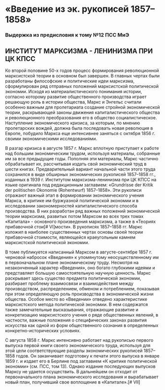 # «Введение из эк. рукописей 1857–1858»

### Выдержка из предисловия к тому №12 ПСС МиЭ

## ИНСТИТУТ МАРКСИЗМА - ЛЕНИНИЗМА ПРИ ЦК КПСС

 

Ко второй половине 50-х годов процесс формирования революционной марксистской теории в основном был завершен. В главных чертах были разработаны философские и политические идеи марксизма, сформулирован ряд отправных положений марксистской политической экономии. Исходя из материалистического понимания истории, согласно которому развитие общественного производства играет решающую роль в истории общества, Маркс и Энгельс считали особенно важным для пролетариата создание стройной экономической теории, раскрывающей законы движения капиталистического общества и революционного преобразования его в общество социалистическое. Наступление экономического кризиса, за которым, по мнению пролетарских вождей, должна была последовать новая революция в Европе, побудило Маркса еще интенсивнее заняться с октября 1856 г. своими экономическими исследованиями.

В разгар кризиса в августе 1857 г. Маркс вплотную приступает к работе над большим экономическим трудом, используя материалы, собранные им за все предыдущие годы. Пополняя эти материалы, Маркс частично обрабатывает их, рассчитывая издать свой экономический труд в шести книгах. Предварительный вариант начальной части этого труда сохранился в виде обширных экономических рукописей 1857–1858 гг., изданных в 1939 г. Институтом марксизма-ленинизма при ЦК КПСС на языке оригинала под редакционным заглавием: «Grundrisse der Kritik der politischen Okonomie (Rohentwurf) 1857–1858». Эти рукописи отражают важный этап в формировании экономического учения Маркса, в критике им буржуазной политической экономии и в исследовании закономерностей капиталистического способа производства. В них разработан ряд важных положений экономической теории марксизма, развитых потом Марксом во всех трех томах «Капитала» - основного произведения марксизма, а также в «Теориях прибавочной стои[# VI]мости». В рукописях 1857–1858 гг. Маркс изложил в наиболее существенных чертах основы своей теории прибавочной стоимости, являющейся краеугольным камнем марксистской политической экономии.

В томе публикуется написанный Марксом в августе-сентябре 1857 г. черновой набросок «Введения» к упомянутому неосуществленному им в первоначальном плане экономическому труду. Несмотря на незаконченный характер «Введения», оно богато глубокими идеями и представляет большую самостоятельную научную ценность. Маркс раскрывает здесь существо предмета политической экономии, разбирает проблему взаимосвязи и взаимодействия между производством, распределением, обменом и потреблением, показывая при этом определяющую роль производства в экономической жизни общества. Особое место во «Введении» отведено характеристике марксистского метода политической экономии. В нем содержатся также замечательные высказывания, отражающие развитие и конкретизацию марксистского учения о ряде общественных явлений, в частности, важные положения о специфических законах развития искусства как одной из форм общественного сознания в определенных конкретно-исторических условиях.

С августа 1858 г. Маркс интенсивно работает над рукописью первого выпуска первой книги своего экономического труда, используя для этой цели соответствующие разделы экономических рукописей 1857–1858 годов. Он заканчивает подготовку к печати этого выпуска в январе 1859 г. и издает его в Берлине под заглавием «К критике политической экономии» (см. ПСС, том 13). Однако издание последующих выпусков Марксу не удается осуществить. В дальнейшем он отходит от первоначального плана экономического исследования и вырабатывает новый план, получивший свое воплощение в «Капитале».[# VII]